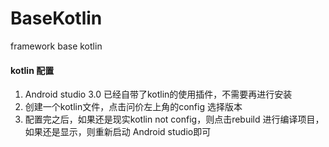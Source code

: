 # BaseKotlin
framework base kotlin

#### kotlin 配置  
1. Android studio 3.0 已经自带了kotlin的使用插件，不需要再进行安装
2. 创建一个kotlin文件，点击问价左上角的config 选择版本
3. 配置完之后，如果还是现实kotlin not config，则点击rebuild 进行编译项目，如果还是显示，则重新启动 Android studio即可
